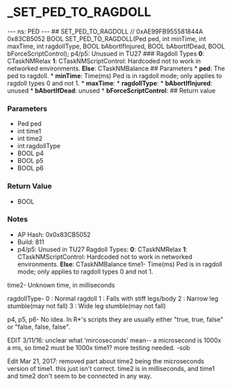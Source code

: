 # _SET_PED_TO_RAGDOLL

--- ns: PED --- ## SET_PED_TO_RAGDOLL  // 0xAE99FB955581844A 0x83CB5052 BOOL SET_PED_TO_RAGDOLL(Ped ped, int minTime, int maxTime, int ragdollType, BOOL bAbortIfInjured, BOOL bAbortIfDead, BOOL bForceScriptControl);  p4/p5: Unusued in TU27  ### Ragdoll Types **0**: CTaskNMRelax **1**: CTaskNMScriptControl: Hardcoded not to work in networked environments. **Else**: CTaskNMBalance  ## Parameters * **ped**: The ped to ragdoll. * **minTime**: Time(ms) Ped is in ragdoll mode; only applies to ragdoll types 0 and not 1. * **maxTime**: * **ragdollType**: * **bAbortIfInjured**: unused * **bAbortIfDead**: unused * **bForceScriptControl**:  ## Return value

### Parameters
* Ped ped
* int time1
* int time2
* int ragdollType
* BOOL p4
* BOOL p5
* BOOL p6

### Return Value
* BOOL

### Notes
* AP Hash: 0x0x83CB5052
* Build: 811
* p4/p5: Unused in TU27
Ragdoll Types:
**0**: CTaskNMRelax
**1**: CTaskNMScriptControl: Hardcoded not to work in networked environments.
**Else**: CTaskNMBalance
time1- Time(ms) Ped is in ragdoll mode; only applies to ragdoll types 0 and not 1.

time2- Unknown time, in milliseconds

ragdollType-
0 : Normal ragdoll
1 : Falls with stiff legs/body
2 : Narrow leg stumble(may not fall)
3 : Wide leg stumble(may not fall)

p4, p5, p6- No idea. In R*'s scripts they are usually either "true, true, false" or "false, false, false".




EDIT 3/11/16: unclear what 'mircoseconds' mean-- a microsecond is 1000x a ms, so time2 must be 1000x time1?  more testing needed.  -sob

Edit Mar 21, 2017: removed part about time2 being the microseconds version of time1. this just isn't correct. time2 is in milliseconds, and time1 and time2 don't seem to be connected in any way.

